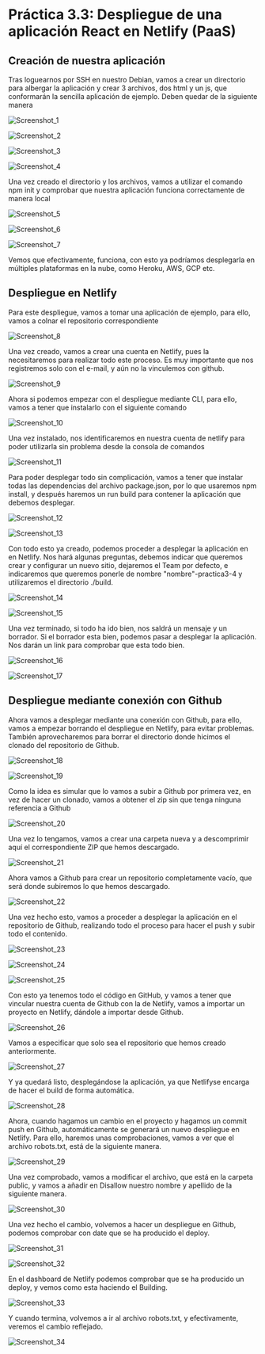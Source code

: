 # Práctica 3.3: Despliegue de una aplicación React en Netlify (PaaS)

## Creación de nuestra aplicación

Tras loguearnos por SSH en nuestro Debian, vamos a crear un directorio para albergar la aplicación y crear 3 archivos, dos html y un js, que conformarán la sencilla aplicación de ejemplo. Deben quedar de la siguiente manera

![Screenshot_1](../assets/images/Practica%203.3/Screenshot_1.png) 

![Screenshot_2](../assets/images/Practica%203.3/Screenshot_2.png)

![Screenshot_3](../assets/images/Practica%203.3/Screenshot_3.png)

![Screenshot_4](../assets/images/Practica%203.3/Screenshot_4.png)

Una vez creado el directorio y los archivos, vamos a utilizar el comando npm init y comprobar que nuestra aplicación funciona correctamente de manera local

![Screenshot_5](../assets/images/Practica%203.3/Screenshot_5.png)

![Screenshot_6](../assets/images/Practica%203.3/Screenshot_6.png)

![Screenshot_7](../assets/images/Practica%203.3/Screenshot_7.png)

Vemos que efectivamente, funciona, con esto ya podríamos desplegarla en múltiples plataformas en la nube, como Heroku, AWS, GCP etc.

## Despliegue en Netlify

Para este despliegue, vamos a tomar una aplicación de ejemplo, para ello, vamos a colnar el repositorio correspondiente

![Screenshot_8](../assets/images/Practica%203.3/Screenshot_8.png)

Una vez creado, vamos a crear una cuenta en Netlify, pues la necesitaremos para realizar todo este proceso. Es muy importante que nos registremos solo con el e-mail, y aún no la vinculemos con github.

![Screenshot_9](../assets/images/Practica%203.3/Screenshot_9.png)

Ahora si podemos empezar con el despliegue mediante CLI, para ello, vamos a tener que instalarlo con el siguiente comando

![Screenshot_10](../assets/images/Practica%203.3/Screenshot_10.png)

Una vez instalado, nos identificaremos en nuestra cuenta de netlify para poder utilizarla sin problema desde la consola de comandos

![Screenshot_11](../assets/images/Practica%203.3/Screenshot_11.png)

Para poder desplegar todo sin complicación, vamos a tener que instalar todas las dependencias del archivo package.json, por lo que usaremos npm install, y después haremos un run build para contener la aplicación que debemos desplegar.

![Screenshot_12](../assets/images/Practica%203.3/Screenshot_12.png)

![Screenshot_13](../assets/images/Practica%203.3/Screenshot_13.png)

Con todo esto ya creado, podemos proceder a desplegar la aplicación en en Netlify. Nos hará algunas preguntas, debemos indicar que queremos crear y configurar un nuevo sitio, dejaremos el Team por defecto, e indicaremos que queremos ponerle de nombre "nombre"-practica3-4 y utilizaremos el directorio ./build.

![Screenshot_14](../assets/images/Practica%203.3/Screenshot_14.png)

![Screenshot_15](../assets/images/Practica%203.3/Screenshot_15.png)

Una vez terminado, si todo ha ido bien, nos saldrá un mensaje y un borrador. Si el borrador esta bien, podemos pasar a desplegar la aplicación. Nos darán un link para comprobar que esta todo bien.

![Screenshot_16](../assets/images/Practica%203.3/Screenshot_16.png)

![Screenshot_17](../assets/images/Practica%203.3/Screenshot_17.png)

## Despliegue mediante conexión con Github

Ahora vamos a desplegar mediante una conexión con Github, para ello, vamos a empezar borrando el despliegue en Netlify, para evitar problemas. También aprovecharemos para borrar el directorio donde hicimos el clonado del repositorio de Github.

![Screenshot_18](../assets/images/Practica%203.3/Screenshot_18.png)

![Screenshot_19](../assets/images/Practica%203.3/Screenshot_19.png)

Como la idea es simular que lo vamos a subir a Github por primera vez, en vez de hacer un clonado, vamos a obtener el zip sin que tenga ninguna referencia a Github

![Screenshot_20](../assets/images/Practica%203.3/Screenshot_20.png)

Una vez lo tengamos, vamos a crear una carpeta nueva y a descomprimir aquí el correspondiente ZIP que hemos descargado.

![Screenshot_21](../assets/images/Practica%203.3/Screenshot_21.png)

Ahora vamos a Github para crear un repositorio completamente vacío, que será donde subiremos lo que hemos descargado.

![Screenshot_22](../assets/images/Practica%203.3/Screenshot_22.png)

Una vez hecho esto, vamos a proceder a desplegar la aplicación en el repositorio de Github, realizando todo el proceso para hacer el push y subir todo el contenido.

![Screenshot_23](../assets/images/Practica%203.3/Screenshot_23.png)

![Screenshot_24](../assets/images/Practica%203.3/Screenshot_24.png)

![Screenshot_25](../assets/images/Practica%203.3/Screenshot_25.png)

Con esto ya tenemos todo el código en GitHub, y vamos a tener que vincular nuestra cuenta de Github con la de Netlify, vamos a importar un proyecto en Netlify, dándole a importar desde Github.

![Screenshot_26](../assets/images/Practica%203.3/Screenshot_26.png)

Vamos a especificar que solo sea el repositorio que hemos creado anteriormente.

![Screenshot_27](../assets/images/Practica%203.3/Screenshot_27.png)

Y ya quedará listo, desplegándose la aplicación, ya que Netlifyse encarga de hacer el build de forma automática.

![Screenshot_28](../assets/images/Practica%203.3/Screenshot_28.png)

Ahora, cuando hagamos un cambio en el proyecto y hagamos un commit push en Github, automáticamente se generará un nuevo despliegue en Netlify. Para ello, haremos unas comprobaciones, vamos a ver que el archivo robots.txt, está de la siguiente manera.

![Screenshot_29](../assets/images/Practica%203.3/Screenshot_29.png)

Una vez comprobado, vamos a modificar el archivo, que está en la carpeta public, y vamos a añadir en Disallow nuestro nombre y apellido de la siguiente manera.

![Screenshot_30](../assets/images/Practica%203.3/Screenshot_30.png)

Una vez hecho el cambio, volvemos a hacer un despliegue en Github, podemos comprobar con date que se ha producido el deploy.

![Screenshot_31](../assets/images/Practica%203.3/Screenshot_31.png)

![Screenshot_32](../assets/images/Practica%203.3/Screenshot_32.png)

En el dashboard de Netlify podemos comprobar que se ha producido un deploy, y vemos como esta haciendo el Building.

![Screenshot_33](../assets/images/Practica%203.3/Screenshot_33.png)

Y cuando termina, volvemos a ir al archivo robots.txt, y efectivamente, veremos el cambio reflejado.

![Screenshot_34](../assets/images/Practica%203.3/Screenshot_34.png)